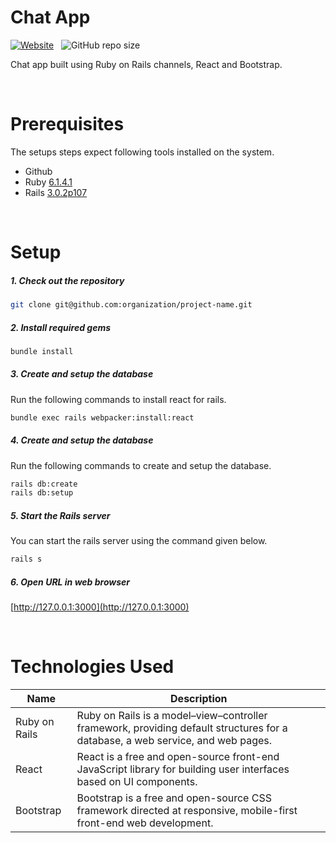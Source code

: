 # Chat App

[![Website](https://img.shields.io/website?style=for-the-badge&up_message=Live%20demo&url=https%3A%2F%2Fchat-riddhesh.herokuapp.com%2F%23)](https://chat-riddhesh.herokuapp.com/#) &nbsp; ![GitHub repo size](https://img.shields.io/github/repo-size/riddhesh-mahajan/chat-app?style=for-the-badge)

Chat app built using Ruby on Rails channels, React and Bootstrap.



&emsp;
# Prerequisites

The setups steps expect following tools installed on the system.

- Github
- Ruby [6.1.4.1](https://www.ruby-lang.org/en/downloads/)
- Rails [3.0.2p107](https://rubyonrails.org/)
  

&emsp;
# Setup

##### 1. Check out the repository

```bash
git clone git@github.com:organization/project-name.git
```

##### 2. Install required gems

```bash
bundle install
```

##### 3. Create and setup the database

Run the following commands to install react for rails.

```bash
bundle exec rails webpacker:install:react
```

##### 4. Create and setup the database

Run the following commands to create and setup the database.

```bash
rails db:create
rails db:setup
```

##### 5. Start the Rails server

You can start the rails server using the command given below.

```bash
rails s
```

##### 6. Open URL in web browser

[http://127.0.0.1:3000](http://127.0.0.1:3000)


&emsp;
# Technologies Used

| Name        | Description |
| ----------- | ---------------- |
| Ruby on Rails     | Ruby on Rails is a model–view–controller framework, providing default structures for a database, a web service, and web pages. |
| React | React is a free and open-source front-end JavaScript library for building user interfaces based on UI components. |
| Bootstrap  | Bootstrap is a free and open-source CSS framework directed at responsive, mobile-first front-end web development.  |

